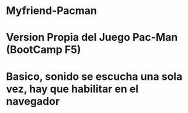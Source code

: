 # Myfriend-Pacman
# Version Propia del Juego Pac-Man (BootCamp F5)
# Basico, sonido se escucha una sola vez, hay que habilitar en el navegador